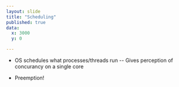 ```yaml
---
layout: slide
title: "Scheduling"
published: true
data:
  x: 3000
  y: 0

---
```


- OS schedules what processes/threads run
-- Gives perception of concurancy on a single core

- Preemption!
